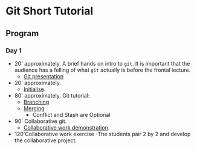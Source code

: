# Git Short Tutorial

## Program

### Day 1

 - 20' approximately. A brief hands on intro to `git`. It is important that the audience has a felling of what `git` actually is before the frontal lecture. 
   - [Git presentation](https://github.com/bagustris/git-short/blob/master/basic_git/basic_git_frontal_short.pdf)
 - 20' approximately. 
   - [Initialise](https://github.com/bagustris/git-short/blob/master/basic_git/initialize.md).
 - 80' approximately. Git tutorial:
   - [Branching](https://github.com/bagustris/git-short/blob/master/basic_git/branching.md)
   - [Merging](https://github.com/bagustris/git-short/blob/master/basic_git/merging.md)
      - Conflict and Stash are Optional
 - 90' Collaborative git.
   - [Collaborative work demonstration](https://github.com/nicolacavallini/codata/tree/master/collaborative_git). 
 - 120'Collaborative work exercise
   -The students pair 2 by 2 and develop the collaborative project.
